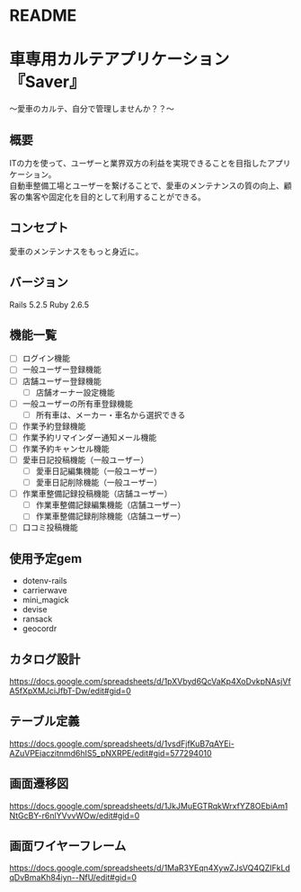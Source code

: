 # README

# 車専用カルテアプリケーション『Saver』
〜愛車のカルテ、自分で管理しませんか？？〜

## 概要
ITの力を使って、ユーザーと業界双方の利益を実現できることを目指したアプリケーション。<br>
自動車整備工場とユーザーを繋げることで、愛車のメンテナンスの質の向上、顧客の集客や固定化を目的として利用することができる。

## コンセプト
愛車のメンテンナスをもっと身近に。

## バージョン
Rails 5.2.5
Ruby 2.6.5

## 機能一覧
- [ ] ログイン機能
- [ ] 一般ユーザー登録機能
- [ ] 店舗ユーザー登録機能
  - [ ] 店舗オーナー設定機能
- [ ] 一般ユーザーの所有車登録機能
  - [ ] 所有車は、メーカー・車名から選択できる
- [ ] 作業予約登録機能
- [ ] 作業予約リマインダー通知メール機能
- [ ] 作業予約キャンセル機能
- [ ] 愛車日記投稿機能（一般ユーザー）
  - [ ] 愛車日記編集機能（一般ユーザー）
  - [ ] 愛車日記削除機能（一般ユーザー）
- [ ] 作業車整備記録投稿機能（店舗ユーザー）
  - [ ] 作業車整備記録編集機能（店舗ユーザー）
  - [ ] 作業車整備記録削除機能（店舗ユーザー）
- [ ] 口コミ投稿機能

## 使用予定gem
- dotenv-rails
- carrierwave
- mini_magick
- devise
- ransack
- geocordr

## カタログ設計
https://docs.google.com/spreadsheets/d/1pXVbyd6QcVaKp4XoDvkpNAsjVfA5fXpXMJciJfbT-Dw/edit#gid=0

## テーブル定義
https://docs.google.com/spreadsheets/d/1vsdFjfKuB7qAYEi-AZuVPEjaczitnmd6hIS5_pNXRPE/edit#gid=577294010

## 画面遷移図
https://docs.google.com/spreadsheets/d/1JkJMuEGTRqkWrxfYZ8OEbiAm1NtGcBY-r6nlYVvvWOw/edit#gid=0

## 画面ワイヤーフレーム
https://docs.google.com/spreadsheets/d/1MaR3YEqn4XywZJsVQ4QZIFkLdqDvBmaKh84iyn--NfU/edit#gid=0
